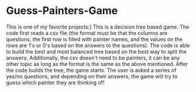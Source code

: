 # Guess-Painters-Game
This is one of my favorite projects:) This is a decision tree based game. The code first reads a csv file (the format must be that the columns are questions, the first row is filled with painter names, and the values on the rows are 1's or 0's based on the answers to the questions). The code is able to build the best and most balanced tree based on the best way to split the answers. Additionally, the csv doesn't need to be painters, it can be any other topic as long as the format is the same as the above mentioned. After the code builds the tree, the game starts. The user is asked a series of yes/no questions, and depending on their answers, the game will try to guess which painter they are thinking of!

